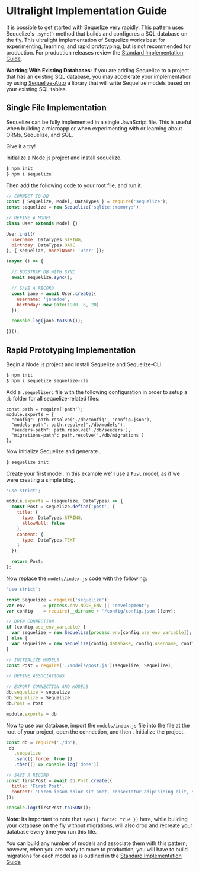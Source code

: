 # Ultralight Implementation Guide

It is possible to get started with Sequelize very rapidly. This pattern uses Sequelize's `.sync()` method that builds and configures a SQL database on the fly. This ultralight implementation of Sequelize works best for experimenting, learning, and rapid prototyping, but is not recommended for production. For production releases review the [Standard Implementation Guide](manual/standard-guide.html).

**Working With Existing Databases**: If you are adding Sequelize to a project that has an existing SQL database, you may accelerate your implementation by using [Sequelize-Auto](https://github.com/sequelize/sequelize-auto) a library that will write Sequelize models based on your existing SQL tables.

## Single File Implementation

Sequelize can be fully implemented in a single JavaScript file. This is useful when building a microapp or when experimenting with or learning about ORMs, Sequelize, and SQL.

Give it a try!

Initialize a Node.js project and install sequelize.

```sh
$ npm init
$ npm i sequelize
```

Then add the following code to your root file, and run it.

```js
// CONNECT TO DB
const { Sequelize, Model, DataTypes } = require('sequelize');
const sequelize = new Sequelize('sqlite::memory:');

// DEFINE A MODEL
class User extends Model {}

User.init({
  username: DataTypes.STRING,
  birthday: DataTypes.DATE
}, { sequelize, modelName: 'user' });

(async () => {

  // BOOSTRAP DB WITH SYNC
  await sequelize.sync();

  // SAVE A RECORD
  const jane = await User.create({
    username: 'janedoe',
    birthday: new Date(1980, 6, 20)
  });

  console.log(jane.toJSON());

})();
```

## Rapid Prototyping Implementation

Begin a Node.js project and install Sequelize and Sequelize-CLI.

```sh
$ npm init
$ npm i sequelize sequelize-cli
```

Add a `.sequelizerc` file with the following configuration in order to setup a `db` folder for all sequelize-related files:

```
const path = require('path');
module.exports = {
  "config": path.resolve('./db/config', 'config.json'),
  "models-path": path.resolve('./db/models'),
  "seeders-path": path.resolve('./db/seeders'),
  "migrations-path": path.resolve('./db/migrations')
};
```

Now initialize Sequelize and generate .

```sh
$ sequelize init
```

Create your first model. In this example we'll use a `Post` model, as if we were creating a simple blog.

```js
'use strict';

module.exports = (sequelize, DataTypes) => {
  const Post = sequelize.define('post', {
    title: {
      type: DataTypes.STRING,
      allowNull: false
    },
    content: {
      type: DataTypes.TEXT
    }
  });

  return Post;
};
```

Now replace the `models/index.js` code with the following:

```js
'use strict';

const Sequelize = require('sequelize');
var env       = process.env.NODE_ENV || 'development';
var config    = require(__dirname + '/config/config.json')[env];

// OPEN CONNECTION
if (config.use_env_variable) {
  var sequelize = new Sequelize(process.env[config.use_env_variable]);
} else {
  var sequelize = new Sequelize(config.database, config.username, config.password, config);
}

// INITIALIZE MODELS
const Post = require('./models/post.js')(sequelize, Sequelize);

// DEFINE ASSOCIATIONS

// EXPORT CONNECTION AND MODELS
db.sequelize = sequelize
db.Sequelize = Sequelize
db.Post = Post

module.exports = db
```

Now to use our database, import the `models/index.js` file into the file at the root of your project, open the connection, and then . Initialize the project.

```js
const db = require('./db');
 db
   .sequelize
   .sync({ force: true })
   .then(() => console.log('done'))

// SAVE A RECORD
const firstPost = await db.Post.create({
  title: 'First Post',
  content: "Lorem ipsum dolor sit amet, consectetur adipisicing elit, sed do eiusmod tempor incididunt ut labore et dolore magna aliqua. Ut enim ad minim veniam, quis nostrud exercitation ullamco laboris nisi ut aliquip ex ea commodo consequat. Duis aute irure dolor in reprehenderit in voluptate velit esse cillum dolore eu fugiat nulla pariatur. Excepteur sint occaecat cupidatat non proident, sunt in culpa qui officia deserunt mollit anim id est laborum."
});

console.log(firstPost.toJSON());
```

**Note**: Its important to note that `sync({ force: true })` here, while building your database on the fly without migrations, will also drop and recreate your database every time you run this file.

You can build any number of models and associate them with this pattern; however, when you are ready to move to production, you will have to build migrations for each model as is outlined in the [Standard Implementation Guide](manual/standard-guide.md)
